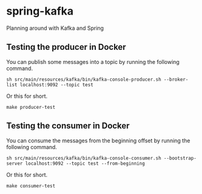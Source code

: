 # spring-kafka
Planning around with Kafka and Spring

## Testing the producer in Docker

You can publish some messages into a topic by running the following command.

```
sh src/main/resources/kafka/bin/kafka-console-producer.sh --broker-list localhost:9092 --topic test
```

Or this for short.

```
make producer-test
```

## Testing the consumer in Docker

You can consume the messages from the beginning offset by running the following command.

```
sh src/main/resources/kafka/bin/kafka-console-consumer.sh --bootstrap-server localhost:9092 --topic test --from-beginning
```

Or this for short.

```
make consumer-test
```